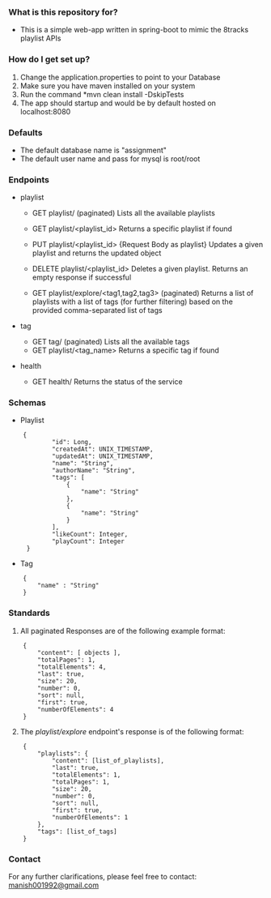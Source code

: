 ### What is this repository for?

* This is a simple web-app written in spring-boot to mimic the 8tracks playlist APIs 

### How do I get set up?
1. Change the application.properties to point to your Database
2. Make sure you have maven installed on your system
3. Run the command *mvn clean install -DskipTests
4. The app should startup and would be by default hosted on localhost:8080

### Defaults
- The default database name is "assignment"
- The default user name and pass for mysql is root/root


### Endpoints

- playlist

	- GET playlist/ (paginated)
	  Lists all the available playlists 
	  
	- GET playlist/<playlist_id>
	  Returns a specific playlist if found 
	  
	- PUT playlist/<playlist_id> {Request Body as playlist}
	  Updates a given playlist and returns the updated object
	  
	- DELETE playlist/<playlist_id>
	  Deletes a given playlist. Returns an empty response if successful
	  
	- GET playlist/explore/<tag1,tag2,tag3> (paginated)
	  Returns a list of playlists with a list of tags (for further filtering) based on the provided comma-separated list of tags
	  
	  
- tag
	- GET tag/ (paginated)
	  Lists all the available tags
	- GET playlist/<tag_name>
	  Returns a specific tag if found
	  
- health
	- GET health/
	  Returns the status of the service
	  

### Schemas

- Playlist 
```
	{
            "id": Long,
            "createdAt": UNIX_TIMESTAMP,
            "updatedAt": UNIX_TIMESTAMP,
            "name": "String",
            "authorName": "String",
            "tags": [
                {
                    "name": "String"
                },
                {
                    "name": "String"
                }
            ],
            "likeCount": Integer,
            "playCount": Integer
     }
```
	 
- Tag
```
	{
		"name" : "String"
	}
```
	
### Standards

1. All paginated Responses are of the following example format:
```
	{
    	"content": [ objects ],
		"totalPages": 1,
	    "totalElements": 4,
    	"last": true,
	    "size": 20,
    	"number": 0,
	    "sort": null,
    	"first": true,
	    "numberOfElements": 4
	}
```

2. The *playlist/explore* endpoint's response is of the following format:
```
	{
		"playlists": {
			"content": [list_of_playlists],
			"last": true,
			"totalElements": 1,
			"totalPages": 1,
			"size": 20,
			"number": 0,
			"sort": null,
			"first": true,
			"numberOfElements": 1
		},
		"tags": [list_of_tags]
	}
```

### Contact
For any further clarifications, please feel free to contact: manish001992@gmail.com
